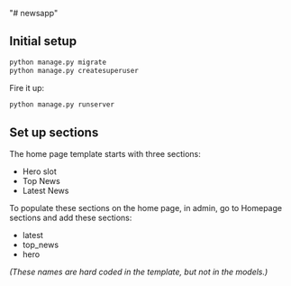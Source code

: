 "# newsapp" 


## Initial setup

```py
python manage.py migrate
python manage.py createsuperuser
```

Fire it up:
```py
python manage.py runserver
```

## Set up sections

The home page template starts with three sections:
- Hero slot
- Top News
- Latest News

To populate these sections on the home page, in admin, go to Homepage sections and add these sections:
- latest
- top_news
- hero

*(These names are hard coded in the template, but not in the models.)*
